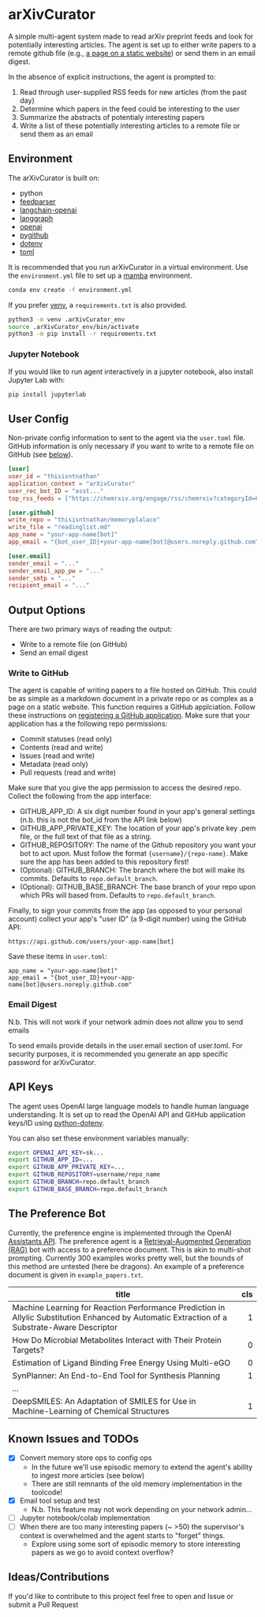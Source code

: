 # arXivCurator

A simple multi-agent system made to read arXiv preprint feeds and look for potentially interesting articles. The agent is set up to either write papers to a remote github file (e.g., [a page on a static website](https://thisisntnathan.github.io/memorypalace/readinglist.html)) or send them in an email digest.  

In the absence of explicit instructions, the agent is prompted to:
1. Read through user-supplied RSS feeds for new articles (from the past day)
1. Determine which papers in the feed could be interesting to the user
1. Summarize the abstracts of potentialy interesting papers
1. Write a list of these potentially interesting articles to a remote file or send them as an email


## Environment

The arXivCurator is built on:

- python
- [feedparser](https://feedparser.readthedocs.io/en/latest/index.html)
- [langchain-openai](https://python.langchain.com/docs/introduction/)
- [langgraph](https://langchain-ai.github.io/langgraph/)
- [openai](https://openai.com/api/)
- [pygithub](https://github.com/PyGithub/PyGithub)
- [dotenv](https://saurabh-kumar.com/python-dotenv/)
- [toml](https://toml.io/en/)

It is recommended that you run arXivCurator in a virtual environment. Use the `environment.yml` file to set up a [mamba](https://mamba.readthedocs.io/en/latest/user_guide/mamba.html) environment.  

```bash
conda env create -f environment.yml
```

If you prefer [venv](https://docs.python.org/3/library/venv.html), a `requirements.txt` is also provided.  

```bash
python3 -m venv .arXivCurator_env
source .arXivCurator_env/bin/activate
python3 -m pip install -r requirements.txt
```

### Jupyter Notebook

If you would like to run agent interactively in a jupyter notebook, also install Jupyter Lab with:

```bash
pip install jupyterlab
```


## User Config

Non-private config information to sent to the agent via the `user.toml` file. GitHub information is only necessary if you want to write to a remote file on GitHub (see [below](#write-to-github)).

```toml
[user]
user_id = "thisisntnathan"
application_context = "arXivCurator"
user_rec_bot_ID = "asst..."
top_rss_feeds = ["https://chemrxiv.org/engage/rss/chemrxiv?categoryId=605c72ef153207001f6470ce", "https://chemrxiv.org/engage/rss/chemrxiv?categoryId=605c72ef153207001f6470d1", "https://chemrxiv.org/engage/rss/chemrxiv?categoryId=605c72ef153207001f6470d0", "https://rss.arxiv.org/rss/physics.chem-ph+physics.bio-ph"]

[user.github]
write_repo = "thisisntnathan/memoryplalace"
write_file = "readinglist.md"
app_name = "your-app-name[bot]"  
app_email = "{bot_user_ID}+your-app-name[bot]@users.noreply.github.com"

[user.email]
sender_email = "..."
sender_email_app_pw = "..."
sender_smtp = "..."
recipient_email = "..."
```

## Output Options

There are two primary ways of reading the output:
- Write to a remote file (on GitHub)
- Send an email digest

### Write to GitHub

The agent is capable of writing papers to a file hosted on GitHub. This could be as simple as a markdown document in a private repo or as complex as a page on a static website. This function requires a GitHub applciation. Follow these instructions on [registering a GitHub application](https://docs.github.com/en/apps/creating-github-apps/registering-a-github-app/registering-a-github-app). Make sure that your application has a the following repo permissions:  

- Commit statuses (read only)
- Contents (read and write)
- Issues (read and write)
- Metadata (read only)
- Pull requests (read and write)

Make sure that you give the app permission to access the desired repo. Collect the following from the app interface:

- GITHUB_APP_ID: A six digit number found in your app's general settings (n.b. this is not the bot_id from the API link below)
- GITHUB_APP_PRIVATE_KEY: The location of your app's private key .pem file, or the full text of that file as a string.
- GITHUB_REPOSITORY: The name of the Github repository you want your bot to act upon. Must follow the format `{username}/{repo-name}`. Make sure the app has been added to this repository first!
- (Optional): GITHUB_BRANCH: The branch where the bot will make its commits. Defaults to `repo.default_branch`.
- (Optional): GITHUB_BASE_BRANCH: The base branch of your repo upon which PRs will based from. Defaults to `repo.default_branch`.

Finally, to sign your commits from the app (as opposed to your personal account) collect your app's "user ID" (a 9-digit number) using the GitHub API:  

```
https://api.github.com/users/your-app-name[bot]
```

Save these items in `user.toml`:  

```
app_name = "your-app-name[bot]"  
app_email = "{bot_user_ID}+your-app-name[bot]@users.noreply.github.com"
```

### Email Digest

N.b. This will not work if your network admin does not allow you to send emails

To send emails provide details in the user.email section of user.toml. For security purposes, it is recommended you generate an app specific password for arXivCurator.

## API Keys

The agent uses OpenAI large language models to handle human language understanding. It is set up to read the OpenAI API and GitHub application keys/ID using [python-dotenv](https://github.com/theskumar/python-dotenv).  

You can also set these environment variables manually:

```bash
export OPENAI_API_KEY=sk...
export GITHUB_APP_ID=...
export GITHUB_APP_PRIVATE_KEY=...
export GITHUB_REPOSITORY=username/repo_name
export GITHUB_BRANCH=repo.default_branch
export GITHUB_BASE_BRANCH=repo.default_branch
```

## The Preference Bot

Currently, the preference engine is implemented through the OpenAI [Assistants API](https://platform.openai.com/docs/assistants/overview). The preference agent is a [Retrieval-Augmented Generation (RAG)](https://arxiv.org/abs/2005.11401) bot with access to a preference document. This is akin to multi-shot prompting. Currently 300 examples works pretty well, but the bounds of this method are untested (here be dragons). An example of a preference document is given in `example_papers.txt`.

| title | cls |
| --- | ---: |
| Machine Learning for Reaction Performance Prediction in Allylic Substitution Enhanced by Automatic Extraction of a Substrate-Aware Descriptor | 1 |
| How Do Microbial Metabolites Interact with Their Protein Targets? | 0 |
| Estimation of Ligand Binding Free Energy Using Multi-eGO | 0 |
| SynPlanner: An End-to-End Tool for Synthesis Planning | 1 |
| ... |  |
| DeepSMILES: An Adaptation of SMILES for Use in Machine-Learning of Chemical Structures | 1 |


## Known Issues and TODOs

- [x] Convert memory store ops to config ops
    - In the future we'll use episodic memory to extend the agent's ability to ingest more articles (see below)  
    - There are still remnants of the old memory implementation in the toolcode!
- [x] Email tool setup and test
    - N.b. This feature may not work depending on your network admin...
- [ ] Jupyter notebook/colab implementation
- [ ] When there are too many interesting papers (~ >50) the supervisor's context is overwhelmed and the agent starts to "forget" things.  
    - Explore using some sort of episodic memory to store interesting papers as we go to avoid context overflow?  


## Ideas/Contributions

If you'd like to contribute to this project feel free to open and Issue or submit a Pull Request